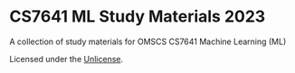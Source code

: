 # CS7641 ML Study Materials 2023
A collection of study materials for OMSCS CS7641 Machine Learning (ML)

Licensed under the [Unlicense](https://unlicense.org/).
